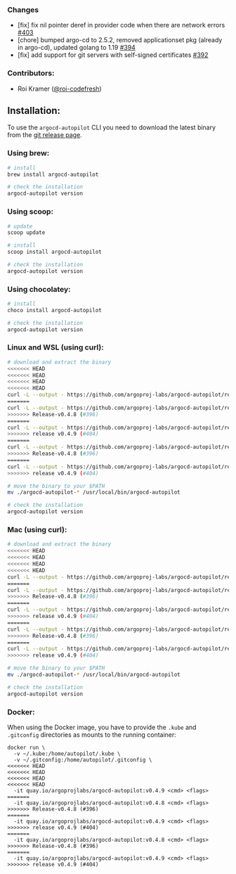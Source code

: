 ### Changes

- [fix] fix nil pointer deref in provider code when there are network errors [#403](https://github.com/argoproj-labs/argocd-autopilot/pull/403)
- [chore] bumped argo-cd to 2.5.2, removed applicationset pkg (already in argo-cd), updated golang to 1.19 [#394](https://github.com/argoproj-labs/argocd-autopilot/pull/394)
- [fix] add support for git servers with self-signed certificates [#392](https://github.com/argoproj-labs/argocd-autopilot/pull/392)

### Contributors:

- Roi Kramer ([@roi-codefresh](https://github.com/roi-codefresh))

## Installation:

To use the `argocd-autopilot` CLI you need to download the latest binary from the [git release page](https://github.com/argoproj-labs/argocd-autopilot/releases).

### Using brew:

```bash
# install
brew install argocd-autopilot

# check the installation
argocd-autopilot version
```

### Using scoop:

```bash
# update
scoop update

# install
scoop install argocd-autopilot

# check the installation
argocd-autopilot version
```

### Using chocolatey:

```bash
# install
choco install argocd-autopilot

# check the installation
argocd-autopilot version
```

### Linux and WSL (using curl):

```bash
# download and extract the binary
<<<<<<< HEAD
<<<<<<< HEAD
<<<<<<< HEAD
<<<<<<< HEAD
curl -L --output - https://github.com/argoproj-labs/argocd-autopilot/releases/download/v0.4.9/argocd-autopilot-linux-amd64.tar.gz | tar zx
=======
curl -L --output - https://github.com/argoproj-labs/argocd-autopilot/releases/download/v0.4.8/argocd-autopilot-linux-amd64.tar.gz | tar zx
>>>>>>> Release-v0.4.8 (#396)
=======
curl -L --output - https://github.com/argoproj-labs/argocd-autopilot/releases/download/v0.4.9/argocd-autopilot-linux-amd64.tar.gz | tar zx
>>>>>>> release v0.4.9 (#404)
=======
curl -L --output - https://github.com/argoproj-labs/argocd-autopilot/releases/download/v0.4.8/argocd-autopilot-linux-amd64.tar.gz | tar zx
>>>>>>> Release-v0.4.8 (#396)
=======
curl -L --output - https://github.com/argoproj-labs/argocd-autopilot/releases/download/v0.4.9/argocd-autopilot-linux-amd64.tar.gz | tar zx
>>>>>>> release v0.4.9 (#404)

# move the binary to your $PATH
mv ./argocd-autopilot-* /usr/local/bin/argocd-autopilot

# check the installation
argocd-autopilot version
```

### Mac (using curl):

```bash
# download and extract the binary
<<<<<<< HEAD
<<<<<<< HEAD
<<<<<<< HEAD
<<<<<<< HEAD
curl -L --output - https://github.com/argoproj-labs/argocd-autopilot/releases/download/v0.4.9/argocd-autopilot-darwin-amd64.tar.gz | tar zx
=======
curl -L --output - https://github.com/argoproj-labs/argocd-autopilot/releases/download/v0.4.8/argocd-autopilot-darwin-amd64.tar.gz | tar zx
>>>>>>> Release-v0.4.8 (#396)
=======
curl -L --output - https://github.com/argoproj-labs/argocd-autopilot/releases/download/v0.4.9/argocd-autopilot-darwin-amd64.tar.gz | tar zx
>>>>>>> release v0.4.9 (#404)
=======
curl -L --output - https://github.com/argoproj-labs/argocd-autopilot/releases/download/v0.4.8/argocd-autopilot-darwin-amd64.tar.gz | tar zx
>>>>>>> Release-v0.4.8 (#396)
=======
curl -L --output - https://github.com/argoproj-labs/argocd-autopilot/releases/download/v0.4.9/argocd-autopilot-darwin-amd64.tar.gz | tar zx
>>>>>>> release v0.4.9 (#404)

# move the binary to your $PATH
mv ./argocd-autopilot-* /usr/local/bin/argocd-autopilot

# check the installation
argocd-autopilot version
```

### Docker:

When using the Docker image, you have to provide the `.kube` and `.gitconfig` directories as mounts to the running container:

```
docker run \
  -v ~/.kube:/home/autopilot/.kube \
  -v ~/.gitconfig:/home/autopilot/.gitconfig \
<<<<<<< HEAD
<<<<<<< HEAD
<<<<<<< HEAD
<<<<<<< HEAD
  -it quay.io/argoprojlabs/argocd-autopilot:v0.4.9 <cmd> <flags>
=======
  -it quay.io/argoprojlabs/argocd-autopilot:v0.4.8 <cmd> <flags>
>>>>>>> Release-v0.4.8 (#396)
=======
  -it quay.io/argoprojlabs/argocd-autopilot:v0.4.9 <cmd> <flags>
>>>>>>> release v0.4.9 (#404)
=======
  -it quay.io/argoprojlabs/argocd-autopilot:v0.4.8 <cmd> <flags>
>>>>>>> Release-v0.4.8 (#396)
=======
  -it quay.io/argoprojlabs/argocd-autopilot:v0.4.9 <cmd> <flags>
>>>>>>> release v0.4.9 (#404)
```
